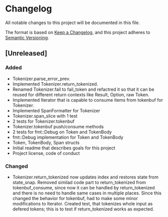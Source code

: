 # Changelog

All notable changes to this project will be documented in this file.

The format is based on [Keep a Changelog](https://keepachangelog.com/en/1.0.0/),
and this project adheres to [Semantic Versioning](https://semver.org/spec/v2.0.0.html).

## [Unreleased]

### Added
- Tokenizer.parse_error_prev.
- Implemented Tokenizer.return_tokenized.
- Renamed Tokenizer.fail to fail_token and refactred it so that it can be
  reused for different return contexts like Result, Option, raw Token. 
- Implemented Iterator that is capable to consume items from tokenbuf for 
  Tokenizer.
- Implemented SpanFormatter for Tokenizer
- Tokenizer.span_slice with 1 test
- 2 tests for Tokenizer.tokenbuf
- Tokenizer.tokenbuf push/consume methods
- 2 tests for fmt::Debug on Token and TokenBody
- fmt::Debug implementation for Token and TokenBody
- Token, TokenBody, Span structs
- Initial readme that describes goals for this project
- Project license, code of conduct

### Changed
- Tokenizer.return_tokenized now updates index and restores state from state_snap.
  Removed similad code part to return_tokenized from tokenbuf_consume, since now
  it can be handled by return_tokenized and there is no need to handle same cases
  in multiple places. Since this changed the behavior for tokenbuf, had to make
  some minor modifications to Iterator. Created test, that tokenizes whole
  input as defered tokens; this is to test if return_tokenized works as expected.